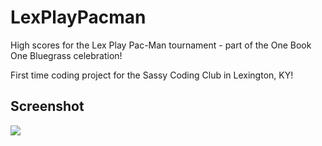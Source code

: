 # LexPlayPacman

High scores for the Lex Play Pac-Man tournament - part of the One Book One Bluegrass celebration!

First time coding project for the Sassy Coding Club in Lexington, KY!

## Screenshot

![](http://github.com/eliriveire/lexplaypacman/raw/master/screenshot.png)
